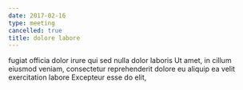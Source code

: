 ```yaml
---
date: 2017-02-16
type: meeting
cancelled: true
title: dolore labore
---
```

fugiat officia dolor irure qui sed nulla dolor laboris Ut amet, in cillum eiusmod veniam, consectetur reprehenderit dolore eu aliquip ea velit exercitation labore Excepteur esse do elit,